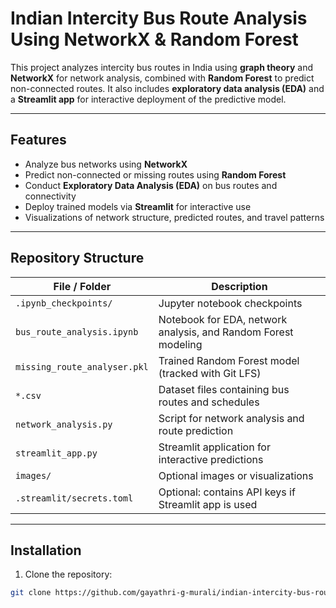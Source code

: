 # Indian Intercity Bus Route Analysis Using NetworkX & Random Forest

This project analyzes intercity bus routes in India using **graph theory** and **NetworkX** for network analysis, combined with **Random Forest** to predict non-connected routes. It also includes **exploratory data analysis (EDA)** and a **Streamlit app** for interactive deployment of the predictive model.

---

## Features
- Analyze bus networks using **NetworkX**  
- Predict non-connected or missing routes using **Random Forest**  
- Conduct **Exploratory Data Analysis (EDA)** on bus routes and connectivity  
- Deploy trained models via **Streamlit** for interactive use  
- Visualizations of network structure, predicted routes, and travel patterns  

---

## Repository Structure

| File / Folder | Description |
|---------------|-------------|
| `.ipynb_checkpoints/` | Jupyter notebook checkpoints |
| `bus_route_analysis.ipynb` | Notebook for EDA, network analysis, and Random Forest modeling |
| `missing_route_analyser.pkl` | Trained Random Forest model (tracked with Git LFS) |
| `*.csv` | Dataset files containing bus routes and schedules |
| `network_analysis.py` | Script for network analysis and route prediction |
| `streamlit_app.py` | Streamlit application for interactive predictions |
| `images/` | Optional images or visualizations |
| `.streamlit/secrets.toml` | Optional: contains API keys if Streamlit app is used |

---

## Installation

1. Clone the repository:

```bash
git clone https://github.com/gayathri-g-murali/indian-intercity-bus-route-analysis-networkx-ml.git

